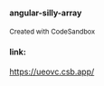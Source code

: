 #### angular-silly-array
<small>Created with CodeSandbox</small>

#### link:
https://ueovc.csb.app/
